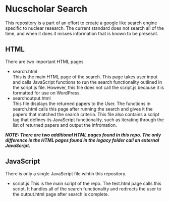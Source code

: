# Nucscholar Search
This repository is a part of an effort to create a google like search engine specific to nuclear research. The current standard does not search all of the time, and when it does it misses information that is known to be presesnt.
## HTML
There are two important HTML pages
* search.html  
This is the main HTML page of the search. This page takes user input and calls JavaScript functions to run the search functionality outlined in the script.js file. However, this file does not call the script.js because it is formatted for use on WordPress.  
* searchoutput.html  
This file displays the returned papers to the User. The functions in search.html calls this page after running the search and gives it the papers that matched the search criteria. This file also contains a script tag that defines its JavaScript functionality, such as iterating through the list of returned papers and output the infromation.  
  
  
***NOTE: There are two additional HTML pages found in this repo. The only difference is the HTML pages found in the legacy folder call an external JavaScript.***
## JavaScript
There is only a single JavaScript file wihtin this repository.
* script.js
This is the main script of the repo. The test.html page calls this script. It handles all of the search functionality and redirects the user to the output.html page after search is complete.
